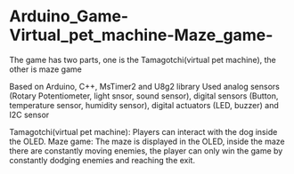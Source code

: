# Arduino_Game-Virtual_pet_machine-Maze_game-
The game has two parts, one is the Tamagotchi(virtual pet machine), the other is maze game

Based on Arduino, C++, MsTimer2 and U8g2 library
Used analog sensors (Rotary Potentiometer, light snsor, sound sensor), digital sensors (Button, temperature sensor, humidity sensor), digital actuators (LED, buzzer) and I2C sensor


Tamagotchi(virtual pet machine): Players can interact with the dog inside the OLED.
Maze game: The maze is displayed in the OLED, inside the maze there are constantly moving enemies, the player can only win the game by constantly dodging enemies and reaching the exit.
